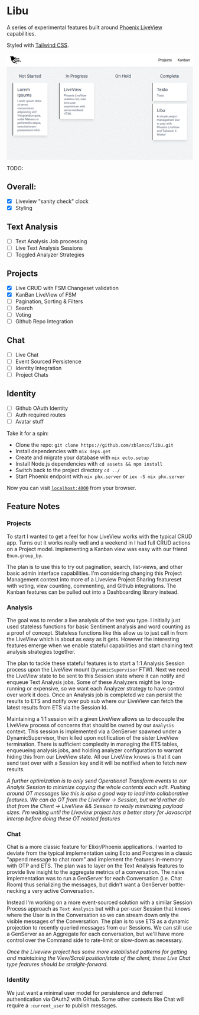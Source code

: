 # Libu

A series of experimental features built around [Phoenix LiveView](https://github.com/phoenixframework/phoenix_live_view) capabilities.

Styled with [Tailwind CSS](https://github.com/tailwindcss/tailwindcss).

<img align="center" alt="screenshot" src="libu-screenshot.png"/>

TODO:

## Overall:
- [x] Liveview "sanity check" clock
- [x] Styling

## Text Analysis
- [ ] Text Analysis Job processing
- [ ] Live Text Analysis Sessions
- [ ] Toggled Analyzer Strategies

## Projects
- [x] Live CRUD with FSM Changeset validation
- [x] KanBan LiveView of FSM
- [ ] Pagination, Sorting & Filters
- [ ] Search
- [ ] Voting
- [ ] Github Repo Integration

## Chat
- [ ] Live Chat
- [ ] Event Sourced Persistence
- [ ] Identity Integration
- [ ] Project Chats

## Identity
- [ ] Github OAuth Identity
- [ ] Auth required routes
- [ ] Avatar stuff

Take it for a spin:

  * Clone the repo: `git clone https://github.com/zblanco/libu.git`
  * Install dependencies with `mix deps.get`
  * Create and migrate your database with `mix ecto.setup`
  * Install Node.js dependencies with `cd assets && npm install`
  * Switch back to the project directory `cd ../`
  * Start Phoenix endpoint with `mix phx.server` or `iex -S mix phx.server`

Now you can visit [`localhost:4000`](http://localhost:4000) from your browser.

## Feature Notes

### Projects

To start I wanted to get a feel for how LiveView works with the typical CRUD app. Turns out it works really well and a weekend in I had full CRUD actions on a Project model. Implementing a Kanban view was easy with our friend `Enum.group_by`. 

The plan is to use this to try out pagination, search, list-views, and other basic admin interface capabilities. I'm considering changing this Project Management context into more of a Liveview Project Sharing featureset with voting, view counting, commenting, and Github integrations. The Kanban features can be pulled out into a Dashboarding library instead.

### Analysis

The goal was to render a live analysis of the text you type. I initially just used stateless functions for basic Sentiment analysis and word counting as a proof of concept. Stateless functions like this allow us to just call in from the LiveView which is about as easy as it gets. However the interesting features emerge when we enable stateful capabilities and start chaining text analysis strategies together.

The plan to tackle these stateful features is to start a 1:1 Analysis Session process upon the LiveView mount (`DynamicSupervisor` FTW). Next we need the LiveView state to be sent to this Session state where it can notify and enqueue Text Analysis jobs. Some of these Analyzers might be long-running or expensive, so we want each Analyzer strategy to have control over work it does. Once an Analysis job is completed we can persist the results to ETS and notify over pub sub where our LiveView can fetch the latest results from ETS via the Session Id. 

Maintaining a 1:1 session with a given LiveView allows us to decouple the LiveView process of concerns that should be owned by our `Analysis` context. This session is implemented via a GenServer spawned under a DynamicSupervisor, then killed upon notification of the sister LiveView termination. There is sufficient complexity in managing the ETS tables, enqueueing analysis jobs, and holding analyzer configuration to warrant hiding this from our LiveView state. All our LiveView knows is that it can send text over with a Session key and it will be notified when to fetch new results.

*A further optimization is to only send Operational Transform events to our Analyis Session to minimize copying the whole contents each edit. Pushing around OT messages like this is also a good way to lead into collaborative features. We can do OT from the LiveView -> Session, but we'd rather do that from the Client -> LiveView && Session to really minimizing payload sizes. I'm waiting until the Liveview project has a better story for Javascript interop before doing these OT related features*

### Chat

Chat is a more classic feature for Elixir/Phoenix applications. I wanted to deviate from the typical implementation using Ecto and Postgres in a classic "append message to chat room" and implement the features in-memory with OTP and ETS. The plan was to layer on the Text Analysis features to provide live insight to the aggregate metrics of a conversation. The naive implementation was to run a GenServer for each Conversation (i.e. Chat Room) thus serializing the messages, but didn't want a GenServer bottle-necking a very active Conversation.

Instead I'm working on a more event-sourced solution with a similar Session Process approach as `Text Analysis` but with a per-user Session that knows where the User is in the Conversation so we can stream down only the visible messages of the Conversation. The plan is to use ETS as a dynamic projection to recently queried messages from our Sessions. We can still use a GenServer as an Aggregate for each conversation, but we'll have more control over the Command side to rate-limit or slow-down as necessary.

*Once the Liveview project has some more established patterns for getting and maintaining the View/Scroll position/state of the client, these Live Chat type features should be straight-forward.*

### Identity

We just want a minimal user model for persistence and deferred authentication via OAuth2 with Github. Some other contexts like Chat will require a `:current_user` to publish messages.